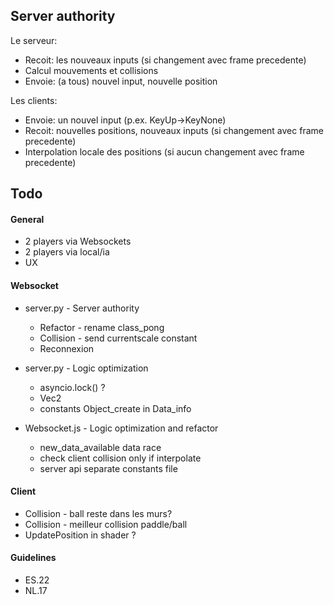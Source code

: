 ## Server authority
Le serveur:
- Recoit: les nouveaux inputs (si changement avec frame precedente)
- Calcul mouvements et collisions
- Envoie: (a tous) nouvel input, nouvelle position
  
Les clients:
- Envoie: un nouvel input (p.ex. KeyUp->KeyNone)
- Recoit: nouvelles positions, nouveaux inputs (si changement avec frame precedente)
- Interpolation locale des positions (si aucun changement avec frame precedente)

## Todo
#### General
* 2 players via Websockets
* 2 players via local/ia
* UX 

#### Websocket
- server.py - Server authority
	- Refactor - rename class_pong
	- Collision - send currentscale constant
	- Reconnexion

- server.py - Logic optimization
	- asyncio.lock() ?
	- Vec2
	- constants Object_create in Data_info

- Websocket.js - Logic optimization and refactor
	- new_data_available data race
	- check client collision only if interpolate
	- server api separate constants file

#### Client
- Collision - ball reste dans les murs?
- Collision - meilleur collision paddle/ball
- UpdatePosition in shader ?

#### Guidelines
- ES.22
- NL.17

